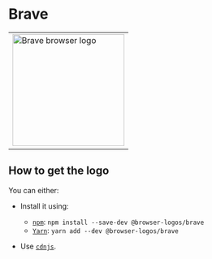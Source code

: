 Brave
=====

<table>
    <tr height=230>
        <td>
            <a href="https://github.com/alrra/browser-logos/tree/64101e22c5cc9a61c39041d324f38fae36532614/src/brave">
                <img width=220 src="https://raw.githubusercontent.com/alrra/browser-logos/64101e22c5cc9a61c39041d324f38fae36532614/src/brave/brave.svg?sanitize=true" alt="Brave browser logo">
            </a>
        </td>
    </tr>
</table>

How to get the logo
-------------------

You can either:

* Install it using:

  * [`npm`][npm]: `npm install --save-dev @browser-logos/brave`
  * [`Yarn`][yarn]: `yarn add --dev @browser-logos/brave`

* Use [`cdnjs`][cdnjs].

<!-- Link labels: -->

[cdnjs]: https://cdnjs.com/libraries/browser-logos
[npm]: https://www.npmjs.com/
[yarn]: https://yarnpkg.com/
